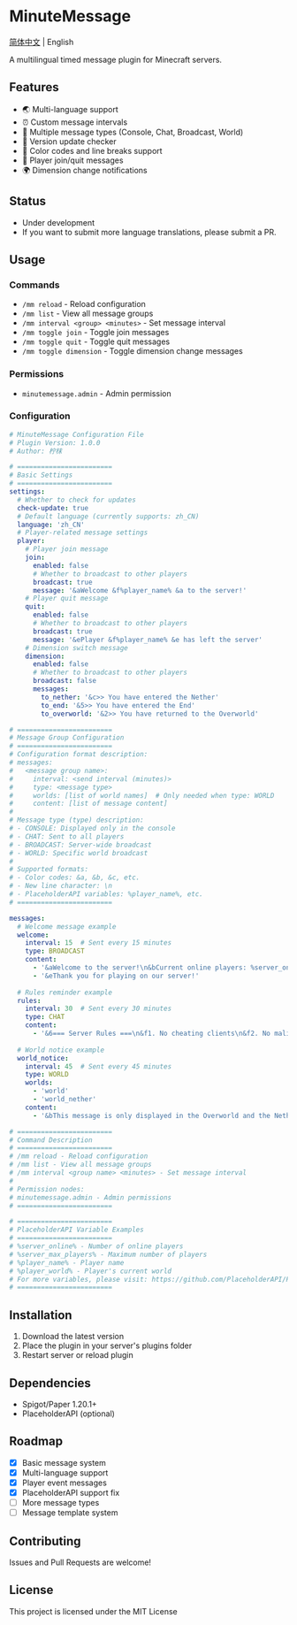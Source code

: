 # MinuteMessage

[简体中文](README.md) | English

A multilingual timed message plugin for Minecraft servers.

## Features

- 🌏 Multi-language support
- ⏰ Custom message intervals
- 🎯 Multiple message types (Console, Chat, Broadcast, World)
- 🔄 Version update checker
- 🎨 Color codes and line breaks support
- 👋 Player join/quit messages
- 🌍 Dimension change notifications

## Status

- Under development
- If you want to submit more language translations, please submit a PR.

## Usage

### Commands

- `/mm reload` - Reload configuration
- `/mm list` - View all message groups
- `/mm interval <group> <minutes>` - Set message interval
- `/mm toggle join` - Toggle join messages
- `/mm toggle quit` - Toggle quit messages
- `/mm toggle dimension` - Toggle dimension change messages

### Permissions

- `minutemessage.admin` - Admin permission

### Configuration 
```yml
# MinuteMessage Configuration File
# Plugin Version: 1.0.0
# Author: 柠枺

# ========================
# Basic Settings
# ========================
settings:
  # Whether to check for updates
  check-update: true
  # Default language (currently supports: zh_CN)
  language: 'zh_CN'
  # Player-related message settings
  player:
    # Player join message
    join:
      enabled: false
      # Whether to broadcast to other players
      broadcast: true
      message: '&aWelcome &f%player_name% &a to the server!'
    # Player quit message
    quit:
      enabled: false
      # Whether to broadcast to other players
      broadcast: true
      message: '&ePlayer &f%player_name% &e has left the server'
    # Dimension switch message
    dimension:
      enabled: false
      # Whether to broadcast to other players
      broadcast: false
      messages:
        to_nether: '&c>> You have entered the Nether'
        to_end: '&5>> You have entered the End'
        to_overworld: '&2>> You have returned to the Overworld'

# ========================
# Message Group Configuration
# ========================
# Configuration format description:
# messages:
#   <message group name>:
#     interval: <send interval (minutes)>
#     type: <message type>
#     worlds: [list of world names]  # Only needed when type: WORLD
#     content: [list of message content]
#
# Message type (type) description:
# - CONSOLE: Displayed only in the console
# - CHAT: Sent to all players
# - BROADCAST: Server-wide broadcast
# - WORLD: Specific world broadcast
#
# Supported formats:
# - Color codes: &a, &b, &c, etc.
# - New line character: \n
# - PlaceholderAPI variables: %player_name%, etc.
# ========================

messages:
  # Welcome message example
  welcome:
    interval: 15  # Sent every 15 minutes
    type: BROADCAST
    content:
      - '&aWelcome to the server!\n&bCurrent online players: %server_online%'
      - '&eThank you for playing on our server!'
  
  # Rules reminder example
  rules:
    interval: 30  # Sent every 30 minutes
    type: CHAT
    content:
      - '&6=== Server Rules ===\n&f1. No cheating clients\n&f2. No malicious destruction\n&f3. Please get along with other players'
  
  # World notice example
  world_notice:
    interval: 45  # Sent every 45 minutes
    type: WORLD
    worlds: 
      - 'world'
      - 'world_nether'
    content:
      - '&bThis message is only displayed in the Overworld and the Nether'

# ========================
# Command Description
# ========================
# /mm reload - Reload configuration
# /mm list - View all message groups
# /mm interval <group name> <minutes> - Set message interval
#
# Permission nodes:
# minutemessage.admin - Admin permissions
# ========================

# ========================
# PlaceholderAPI Variable Examples
# ========================
# %server_online% - Number of online players
# %server_max_players% - Maximum number of players
# %player_name% - Player name
# %player_world% - Player's current world
# For more variables, please visit: https://github.com/PlaceholderAPI/PlaceholderAPI/wiki/Placeholders
# ========================

```

## Installation

1. Download the latest version
2. Place the plugin in your server's plugins folder
3. Restart server or reload plugin

## Dependencies

- Spigot/Paper 1.20.1+
- PlaceholderAPI (optional)

## Roadmap

- [x] Basic message system
- [x] Multi-language support
- [x] Player event messages
- [x] PlaceholderAPI support fix
- [ ] More message types
- [ ] Message template system

## Contributing

Issues and Pull Requests are welcome!

## License

This project is licensed under the MIT License
